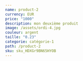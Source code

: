 ```yaml
---
name: product-2
currency: EUR
price: "1000"
description: mon deuxième produit
image: /assets/ordi-4.jpg
couleur: argent
taille: "0.23"
categorie: catégorie-1
path: /product-2
sku: sku_HDXGr9BN65HYOB
---
```

